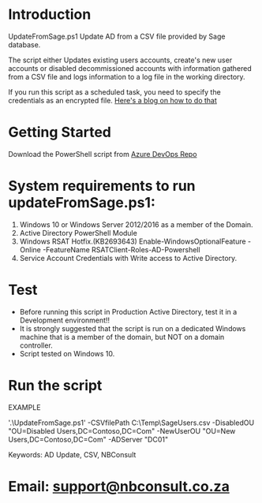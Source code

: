 # Introduction 
UpdateFromSage.ps1
Update AD from a CSV file provided by Sage database.

The script either Updates existing users accounts, create's new user accounts or disabled decommissioned accounts with information gathered from a CSV file 
and logs information to a log file in the working directory. 

If you run this script as a scheduled task, you need to specify the credentials as an encrypted file.
[Here's a blog on how to do that](https://blogs.technet.microsoft.com/robcost/2008/05/01/powershell-tip-storing-and-using-password-credentials/)


# Getting Started
Download the PowerShell script from [Azure DevOps Repo](https://dev.azure.com/mattchatt42/_git/Cape%20Union%20Mart#path=%2FUpdateFromSage.ps1&version=GBmaster)

#   System requirements to run updateFromSage.ps1:
1.	Windows 10 or Windows Server 2012/2016 as a member of the Domain.
2.  Active Directory PowerShell Module
3.  Windows RSAT Hotfix.(KB2693643)
    Enable-WindowsOptionalFeature -Online -FeatureName RSATClient-Roles-AD-Powershell
4.  Service Account Credentials with Write access to Active Directory.


# Test
*   Before running this script in Production Active Directory, test it in a Development environment!!
*   It is strongly suggested that the script is run on a dedicated Windows machine that is a member of the domain, but NOT on a domain controller.
*   Script tested on Windows 10.

# Run the script
EXAMPLE

   '.\UpdateFromSage.ps1' -CSVfilePath C:\Temp\SageUsers.csv -DisabledOU "OU=Disabled Users,DC=Contoso,DC=Com" -NewUserOU "OU=New Users,DC=Contoso,DC=Com" -ADServer "DC01"

Keywords: AD Update, CSV, NBConsult

# Email: support@nbconsult.co.za
